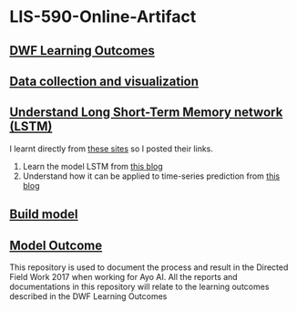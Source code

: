 # LIS-590-Online-Artifact

## [DWF Learning Outcomes](https://drive.google.com/open?id=0B1mHNX2rOBrHd0FBMUkzYzBIVGM)
## [Data collection and visualization](https://drive.google.com/file/d/1FCQQaBwcPm7AWDpKkueLAyYE1qz7c2MN/view)
## [Understand Long Short-Term Memory network (LSTM)](https://deeplearning4j.org/lstm.html)
I learnt directly from [these sites](https://deeplearning4j.org/lstm.html) so I posted their links. 
1. Learn the model LSTM from [this blog](http://colah.github.io/posts/2015-08-Understanding-LSTMs/)
2. Understand how it can be applied to time-series prediction from [this blog](https://machinelearningmastery.com/time-series-prediction-lstm-recurrent-neural-networks-python-keras/)
## [Build model](https://drive.google.com/file/d/1nkPgtrK0CulRFWE_9ORTELG4StLDobpZ/view)
## [Model Outcome](https://drive.google.com/file/d/1W_KTcr1zMd8TRne1FfWZYxLwSZifJILc/view)


This repository is used to document the process and result in the Directed Field Work 2017 when working for Ayo AI. 
All the reports and documentations in this repository will relate to the learning outcomes described in the DWF Learning Outcomes
